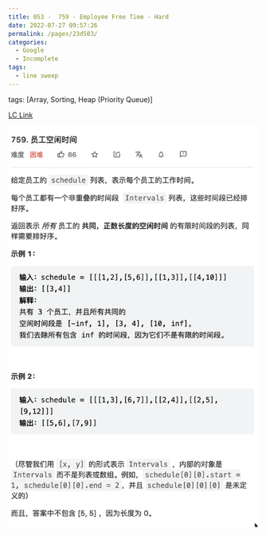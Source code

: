 ```yaml
---
title: 053 -  759 - Employee Free Time - Hard
date: 2022-07-27 09:57:26
permalink: /pages/23d503/
categories:
  - Google
  - Incomplete
tags:
  - line sweep
---
```

tags: [Array, Sorting, Heap (Priority Queue)]

[LC Link](https://leetcode.cn/problems/employee-free-time/)

![](https://raw.githubusercontent.com/emmableu/image/master/202208142304347.png)